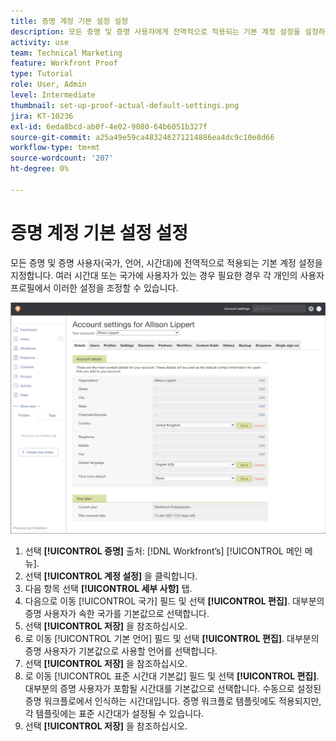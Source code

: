 ```yaml
---
title: 증명 계정 기본 설정 설정
description: 모든 증명 및 증명 사용자에게 전역적으로 적용되는 기본 계정 설정을 설정하는 방법에 대해 알아봅니다 .
activity: use
team: Technical Marketing
feature: Workfront Proof
type: Tutorial
role: User, Admin
level: Intermediate
thumbnail: set-up-proof-actual-default-settings.png
jira: KT-10236
exl-id: 6eda8bcd-ab0f-4e02-9080-64b6051b327f
source-git-commit: a25a49e59ca483246271214886ea4dc9c10e8d66
workflow-type: tm+mt
source-wordcount: '207'
ht-degree: 0%

---
```


# 증명 계정 기본 설정 설정

모든 증명 및 증명 사용자(국가, 언어, 시간대)에 전역적으로 적용되는 기본 계정 설정을 지정합니다. 여러 시간대 또는 국가에 사용자가 있는 경우 필요한 경우 각 개인의 사용자 프로필에서 이러한 설정을 조정할 수 있습니다.

![증명을 위한 계정 설정 창](assets/proof-system-setups-default-account-settings.png)

1. 선택 **[!UICONTROL 증명]** 출처: [!DNL Workfront’s] [!UICONTROL 메인 메뉴].
1. 선택 **[!UICONTROL 계정 설정]** 을 클릭합니다.
1. 다음 항목 선택 **[!UICONTROL 세부 사항]** 탭.
1. 다음으로 이동 [!UICONTROL 국가] 필드 및 선택 **[!UICONTROL 편집]**. 대부분의 증명 사용자가 속한 국가를 기본값으로 선택합니다.
1. 선택 **[!UICONTROL 저장]** 을 참조하십시오.
1. 로 이동 [!UICONTROL 기본 언어] 필드 및 선택 **[!UICONTROL 편집]**. 대부분의 증명 사용자가 기본값으로 사용할 언어를 선택합니다.
1. 선택 **[!UICONTROL 저장]** 을 참조하십시오.
1. 로 이동 [!UICONTROL 표준 시간대 기본값] 필드 및 선택 **[!UICONTROL 편집]**. 대부분의 증명 사용자가 포함될 시간대를 기본값으로 선택합니다. 수동으로 설정된 증명 워크플로에서 인식하는 시간대입니다. 증명 워크플로 템플릿에도 적용되지만, 각 템플릿에는 표준 시간대가 설정될 수 있습니다.
1. 선택 **[!UICONTROL 저장]** 을 참조하십시오.
